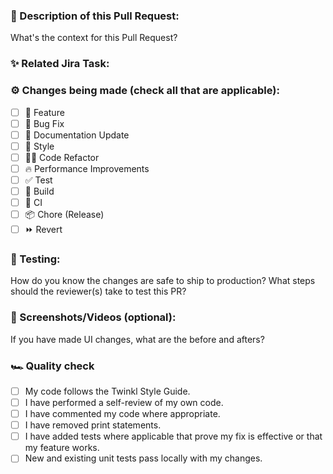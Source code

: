### 🧠 Description of this Pull Request:
What's the context for this Pull Request?

### ✨ Related Jira Task:

### ⚙️ Changes being made (check all that are applicable):
- [ ] 🍕 Feature
- [ ] 🐛 Bug Fix
- [ ] 📝 Documentation Update
- [ ] 🎨 Style
- [ ] 🧑‍💻 Code Refactor
- [ ] 🔥 Performance Improvements
- [ ] ✅ Test
- [ ] 🤖 Build
- [ ] 🔁 CI
- [ ] 📦 Chore (Release)
- [ ] ⏩ Revert

### 🧪 Testing:
How do you know the changes are safe to ship to production?
What steps should the reviewer(s) take to test this PR?

### 📸 Screenshots/Videos (optional):
If you have made UI changes, what are the before and afters?

### 🏎 Quality check
- [ ] My code follows the Twinkl Style Guide.
- [ ] I have performed a self-review of my own code.
- [ ] I have commented my code where appropriate.
- [ ] I have removed print statements.
- [ ] I have added tests where applicable that prove my fix is effective or that my feature works.
- [ ] New and existing unit tests pass locally with my changes.

